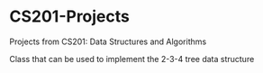 # CS201-Projects
Projects from CS201: Data Structures and Algorithms

Class that can be used to implement the 2-3-4 tree data structure
